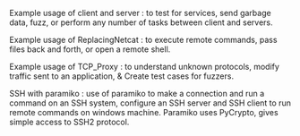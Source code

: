 Example usage of client and server : to test for services, send garbage data, fuzz, or perform any number of tasks between client and servers.

Example usage of ReplacingNetcat : to execute remote commands, pass files back and forth, or open a remote shell.

Example usage of TCP_Proxy : to understand unknown protocols, modify traffic sent to an application, & Create test cases for fuzzers.

SSH with paramiko : use of paramiko to make a connection and run a command on an SSH system, configure an SSH server and SSH client to run remote commands on windows machine. Paramiko uses PyCrypto, gives simple access to SSH2 protocol.